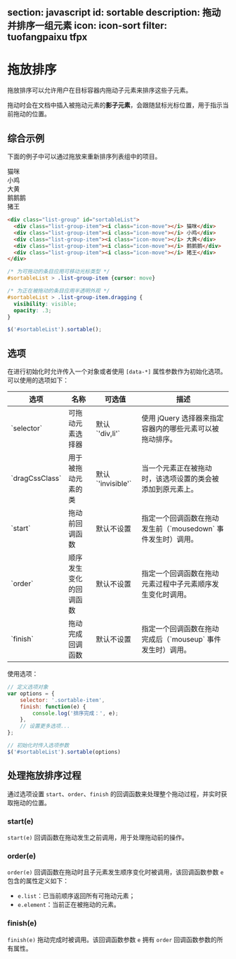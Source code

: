 section: javascript
id: sortable
description: 拖动并排序一组元素
icon: icon-sort
filter: tuofangpaixu tfpx
---

# 拖放排序

拖放排序可以允许用户在目标容器内拖动子元素来排序这些子元素。

拖动时会在文档中插入被拖动元素的**影子元素**，会跟随鼠标光标位置，用于指示当前拖动的位置。

## 综合示例

下面的例子中可以通过拖放来重新排序列表组中的项目。

<example>
  <div class="list-group" id="sortableList">
    <div class="list-group-item"><i class="icon-move"></i> 猫咪</div>
    <div class="list-group-item"><i class="icon-move"></i> 小鸡</div>
    <div class="list-group-item"><i class="icon-move"></i> 大黄</div>
    <div class="list-group-item"><i class="icon-move"></i> 鹅鹅鹅</div>
    <div class="list-group-item"><i class="icon-move"></i> 猪王</div>
  </div>
</example>

<style>
#sortableList > .list-group-item {cursor: move}
#sortableList > .list-group-item.dragging {
  visibility: visible;
  opacity: .3;
}
</style>

<script>
$(function() {
    $('#sortableList').sortable();
});
</script>

```html
<div class="list-group" id="sortableList">
  <div class="list-group-item"><i class="icon-move"></i> 猫咪</div>
  <div class="list-group-item"><i class="icon-move"></i> 小鸡</div>
  <div class="list-group-item"><i class="icon-move"></i> 大黄</div>
  <div class="list-group-item"><i class="icon-move"></i> 鹅鹅鹅</div>
  <div class="list-group-item"><i class="icon-move"></i> 猪王</div>
</div>
```

```css
/* 为可拖动的条目应用可移动光标类型 */
#sortableList > .list-group-item {cursor: move}

/* 为正在被拖动的条目应用半透明外观 */
#sortableList > .list-group-item.dragging {
  visibility: visible;
  opacity: .3;
}
```

```javascript
$('#sortableList').sortable();
```

## 选项

在进行初始化时允许传入一个对象或者使用 `[data-*]` 属性参数作为初始化选项。可以使用的选项如下：

<table class="table table-bordered">
  <thead>
    <tr>
      <th>选项</th>
      <th>名称</th>
      <th>可选值</th>
      <th>描述</th>
    </tr>
  </thead>
  <tbody>
    <tr>
      <td>`selector`</td>
      <td>可拖动元素选择器</td>
      <td>默认 `'div,li'`</td>
      <td>使用 jQuery 选择器来指定容器内的哪些元素可以被拖动排序。</td>
    </tr>
    <tr>
      <td>`dragCssClass`</td>
      <td>用于被拖动元素的类</td>
      <td>默认 `'invisible'`</td>
      <td>当一个元素正在被拖动时，该选项设置的类会被添加到原元素上。</td>
    </tr>
    <tr>
      <td>`start`</td>
      <td>拖动前回调函数</td>
      <td>默认不设置</td>
      <td>指定一个回调函数在拖动发生前（`mousedown` 事件发生时）调用。</td>
    </tr>
    <tr>
      <td>`order`</td>
      <td>顺序发生变化的回调函数</td>
      <td>默认不设置</td>
      <td>指定一个回调函数在拖动元素过程中子元素顺序发生变化时调用。</td>
    </tr>
    <tr>
      <td>`finish`</td>
      <td>拖动完成回调函数</td>
      <td>默认不设置</td>
      <td>指定一个回调函数在拖动完成后（`mouseup` 事件发生时）调用。</td>
    </tr>
  </tbody>
</table>

使用选项：

```javascript
// 定义选项对象
var options = {
    selector: '.sortable-item',
    finish: function(e) {
        console.log('排序完成：', e);
    },
    // 设置更多选项...
};

// 初始化时传入选项参数
$('#sortableList').sortable(options)
```


## 处理拖放排序过程

通过选项设置 `start`、`order`、`finish` 的回调函数来处理整个拖动过程，并实时获取拖动的位置。

### <span class="code">start(e)</span>

`start(e)` 回调函数在拖动发生之前调用，用于处理拖动前的操作。

### <span class="code">order(e)</span>

`order(e)` 回调函数在拖动时且子元素发生顺序变化时被调用，该回调函数参数 `e` 包含的属性定义如下：

 - `e.list`：已当前顺序返回所有可拖动元素；
 - `e.element`：当前正在被拖动的元素。

### <span class="code">finish(e)</span>

`finish(e)` 拖动完成时被调用。该回调函数参数 `e` 拥有 `order` 回调函数参数的所有属性。
